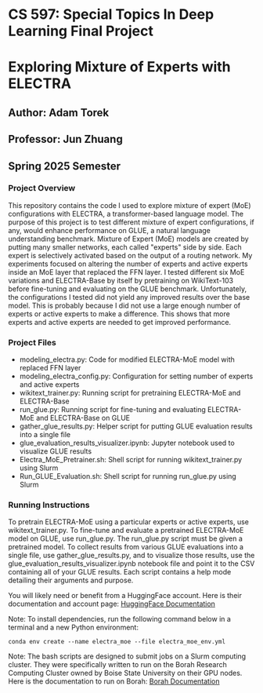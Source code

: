 # CS 597: Special Topics In Deep Learning Final Project
# Exploring Mixture of Experts with ELECTRA
## Author: Adam Torek
## Professor: Jun Zhuang
## Spring 2025 Semester

### Project Overview

This repository contains the code I used to explore mixture of expert (MoE) configurations with ELECTRA, a transformer-based language model. The purpose of this project is to test different mixture of expert configurations, if any, would enhance performance on GLUE, a natural language understanding benchmark. Mixture of Expert (MoE) models are created by putting many smaller networks, each called "experts" side by side. Each expert is selectively activated based on the output of a routing network. My experiments focused on altering the number of experts and active experts inside an MoE layer that replaced the FFN layer. I tested different six MoE variations and ELECTRA-Base by itself by pretraining on WikiText-103 before fine-tuning and evaluating on the GLUE benchmark. Unfortunately, the configurations I tested did not yield any improved results over the base model. This is probably because I did not use a large enough number of experts or active experts to make a difference. This shows that more experts and active experts are needed to get improved performance.

### Project Files

 - modeling_electra.py: Code for modified ELECTRA-MoE model with replaced FFN layer
 - modeling_electra_config.py: Configuration for setting number of experts and active experts
 - wikitext_trainer.py: Running script for pretraining ELECTRA-MoE and ELECTRA-Base
 - run_glue.py: Running script for fine-tuning and evaluating ELECTRA-MoE and ELECTRA-Base on GLUE
 - gather_glue_results.py: Helper script for putting GLUE evaluation results into a single file
 - glue_evaluation_results_visualizer.ipynb: Jupyter notebook used to visualize GLUE results
 - Electra_MoE_Pretrainer.sh: Shell script for running wikitext_trainer.py using Slurm
 - Run_GLUE_Evaluation.sh: Shell script for running run_glue.py using Slurm

### Running Instructions

To pretrain ELECTRA-MoE using a particular experts or active experts, use wikitext_trainer.py. To fine-tune and evaluate a pretrained ELECTRA-MoE model on GLUE, use run_glue.py. The run_glue.py script must be given a pretrained model. To collect results from various GLUE evaluations into a single file, use gather_glue_results.py, and to visualize those results, use the glue_evaluation_results_visualizer.ipynb notebook file and point it to the CSV containing all of your GLUE results. Each script contains a help mode detailing their arguments and purpose. 

You will likely need or benefit from a HuggingFace account. Here is their documentation and account page: [HuggingFace Documentation](https://huggingface.co/docs)

Note: To install dependencies, run the following command below in a terminal and a new Python environment:

`conda env create --name electra_moe --file electra_moe_env.yml`

Note: The bash scripts are designed to submit jobs on a Slurm computing cluster. They were specifically written to run on the Borah Research Computing Cluster
owned by Boise State University on their GPU nodes. Here is the documentation to run on Borah: [Borah Documentation](https://bsu-docs.readthedocs.io/en/latest/)

